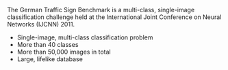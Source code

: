 
 The German Traffic Sign Benchmark is a multi-class, single-image classification challenge held at the International Joint Conference on Neural Networks (IJCNN) 2011.
- Single-image, multi-class classification problem
- More than 40 classes
- More than 50,000 images in total
- Large, lifelike database

